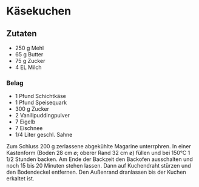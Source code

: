Käsekuchen
==========

Zutaten
-------
* 250 g Mehl
* 65 g Butter
* 75 g Zucker
* 4 EL Milch

### Belag ###
* 1 Pfund Schichtkäse
* 1 Pfund Speisequark
* 300 g Zucker
* 2 Vanillpuddingpulver
* 7 Eigelb
* 7 Eischnee
* 1/4 Liter geschl. Sahne

Zum Schluss 200 g zerlassene abgekühlte Magarine unterrphren. In einer Kastenform (Boden 28 cm ø; oberer Rand 32 cm ø) füllen und bei 150°C 1 1/2 Stunden backen. Am Ende der Backzeit den Backofen ausschalten und noch 15 bis 20 Minuten stehen lassen. Dann auf Kuchendraht stürzen und den Bodendeckel entfernen. Den Außenrand dranlassen bis der Kuchen erkaltet ist. 
